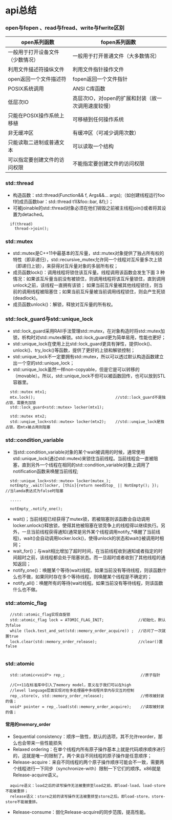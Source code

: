 # api总结

### open与fopen 、read与fread、write与fwrite区别
open系列函数 | fopen系列函数
---|---
一般用于打开设备文件（少数情况） | 一般用于打开普通文件（大多数情况）
利用文件描述符操纵文件 | 利用文件指针操作文件
open返回一个文件描述符 | fopen返回一个文件指针
POSIX系统调用 | ANSI C库函数
低层次IO | 高层次IO，对open的扩展和封装（故一次调用速度较慢）
只能在POSIX操作系统上移植 | 可移植到任何操作系统
非无缓冲区 | 有缓冲区（可减少调用次数）
只能读取二进制或普通文本 | 可以读取一个结构
可以指定要创建文件的访问权限 | 不能指定要创建文件的访问权限

### std::thread
  * 构造函数：std::thread(Function&& f, Args&&... args);（如创建线程运行foo f的成员函数bar：std::thread t1(&foo::bar, &f);）；
  * 可被joinable的std::thread对象必须在他们销毁之前被主线程join()或者将其设置为detached。
  ```
    if(thread)
      thread->join();
  ```
  
### std::mutex
  * std::mutex是C++11中最基本的互斥量，std::mutex对象提供了独占所有权的特性（即非递归），std::recursive_mutex允许同一个线程对互斥量多次上锁（即递归上锁），来获得对互斥量对象的多层所有权；
  * 成员函数lock()：调用线程将锁住该互斥量。线程调用该函数会发生下面 3 种情况：如果该互斥量当前没有被锁住，则调用线程将该互斥量锁住，直到调用 unlock之前，该线程一直拥有该锁； 如果当前互斥量被其他线程锁住，则当前的调用线程被阻塞住；如果当前互斥量被当前调用线程锁住，则会产生死锁(deadlock)。
  * 成员函数unlock()：解锁，释放对互斥量的所有权。
  
### std::lock_guard与std::unique_lock
  * std::lock_guard采用RAII手法管理std::mutex，在对象构造时将std::mutex加锁，析构时对std::mutex解锁。std::lock_guard更为简单易用，性能也更好；
  * std::unique_lock在使用上比std::lock_guard更具有弹性，提供lock()、unlock()、try_lock()等函数，提供了更好的上锁和解锁控制；
  * std::unique_lock不一定要拥有std::mutex，所以可以透过默认构造函数建立出一个空的std::unique_lock；
  * std::unique_lock虽然一样non-copyable，但是它是可以转移的（movable）。所以，std::unique_lock不但可以被函数回传，也可以放到STL容器里。
  ```
    std::mutex mtx1;
    mtx.lock();                                   //std::lock_guard不是独占锁，需要先加锁
    std::lock_guard<std::mutex> locker(mtx1);  
    
    std::mutex mtx2;
    std::unqiue_lock<std::mutex> locker(mtx2);    //std::unqiue_lock是独占锁，若mtx被占用则阻塞
  ```
  
### std::condition_variable
  * 当std::condition_variable对象的某个wait被调用的时候，通常使用std::unique_lock(通过std::mutex)来锁住当前线程。当前线程会一直被阻塞，直到另外一个线程在相同的std::condition_variable对象上调用了notification函数来唤醒当前线程;
  ```
    std::unique_lock<std::mutex> locker(mutex_);
    notEmpty_.wait(locker, [this]{return needStop_ || NotEmpty(); });     //当lamda表达式为false时阻塞
    
    .....
    
    notEmpty_.notify_one();
  ```
   * wait()；当前线程已经获得了mutex锁，若被阻塞则该函数会自动调用locker.unlock()释放锁，使得其他被阻塞在锁竞争上的线程得以继续执行。另外，一旦当前线程获得通知(通常是另外某个线程调用notify_*唤醒了当前线程)，wait()会自动调用locker.lock()，使得unlock的状态和wait()被调用时相同；
   * wait_for()；与wait相比增加了超时时间，在当前线程收到通知或者指定的时间超时之前，该线程都会处于阻塞状态。而一旦超时或者收到了其他线程的通知返回；
   * notify_one()：唤醒某个等待(wait)线程。如果当前没有等待线程，则该函数什么也不做，如果同时存在多个等待线程，则唤醒某个线程是不确定的；
   * notify_all()：唤醒所有的等待(wait)线程。如果当前没有等待线程，则该函数什么也不做。
  
### std::atomic_flag
  ```
    //std::atomic_flag实现自旋锁
    std::atomic_flag lock = ATOMIC_FLAG_INIT;               //初始化，默认为false
    while (lock.test_and_set(std::memory_order_acquire)) ;  //访问了一次就置true
    lock.clear(std::memory_order_release);                  //clear()置false
    
  ```
  
### std::atomic 
  ```
    std::atomic<void*> rep_;                                 //原子指针
    
    //C++11在标准库中引入了memory model，意义在于我们可以在high 
    //level language层面实现对在多处理器中多线程共享内存交互的控制
    rep_.store(v, std::memory_order_release);                //修改被封装的值； 
    void* pointer = rep_.load(std::memory_order_acquire);    //读取被封装的值；
  ```
#### 常用的memory_order
  * Sequential consistency：顺序一致性，默认的选项，其不允许reorder，那么也会带来一些性能损失
  * Relaxed ordering：在单个线程内所有原子操作基本上就是代码顺序顺序进行的，这就是唯一的限制了。两个来自不同线程的原子操作是任意顺序；
  * Release-acquire：来自不同线程的两个原子操作顺序可能会不一致，需要两个线程进行一下同步（synchronize-with）限制一下它们的顺序。x86就是Release-acquire语义。
  ```
    aquire语义：load之后的读写操作无法被重排至load之前。即load-load，load-store不能被重排；
    release语义：store之前的读写操作无法被重排至store之后。即load-store，store-store不能被重排。

  ```
  * Release-consume：弱化Release-acquire的同步范围，提高性能。
  
  
  
  
  
  
  
  
  
  
  
  
